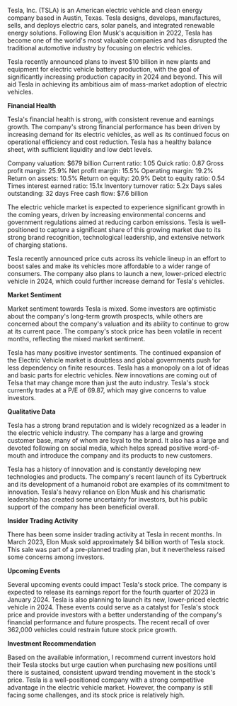 Tesla, Inc. (TSLA) is an American electric vehicle and clean energy company based in Austin, Texas. Tesla designs, develops, manufactures, sells, and deploys electric cars, solar panels, and integrated renewable energy solutions. Following Elon Musk's acquisition in 2022, Tesla has become one of the world's most valuable companies and has disrupted the traditional automotive industry by focusing on electric vehicles.

Tesla recently announced plans to invest $10 billion in new plants and equipment for electric vehicle battery production, with the goal of significantly increasing production capacity in 2024 and beyond. This will aid Tesla in achieving its ambitious aim of mass-market adoption of electric vehicles.

**Financial Health**

Tesla's financial health is strong, with consistent revenue and earnings growth. The company's strong financial performance has been driven by increasing demand for its electric vehicles, as well as its continued focus on operational efficiency and cost reduction. Tesla has a healthy balance sheet, with sufficient liquidity and low debt levels.

Company valuation: $679 billion
Current ratio: 1.05
Quick ratio: 0.87
Gross profit margin: 25.9%
Net profit margin: 15.5%
Operating margin: 19.2%
Return on assets: 10.5%
Return on equity: 20.9%
Debt to equity ratio: 0.54
Times interest earned ratio: 15.1x
Inventory turnover ratio: 5.2x
Days sales outstanding: 32 days
Free cash flow: $7.6 billion

The electric vehicle market is expected to experience significant growth in the coming years, driven by increasing environmental concerns and government regulations aimed at reducing carbon emissions. Tesla is well-positioned to capture a significant share of this growing market due to its strong brand recognition, technological leadership, and extensive network of charging stations.

Tesla recently announced price cuts across its vehicle lineup in an effort to boost sales and make its vehicles more affordable to a wider range of consumers. The company also plans to launch a new, lower-priced electric vehicle in 2024, which could further increase demand for Tesla's vehicles.

**Market Sentiment**

Market sentiment towards Tesla is mixed. Some investors are optimistic about the company's long-term growth prospects, while others are concerned about the company's valuation and its ability to continue to grow at its current pace. The company's stock price has been volatile in recent months, reflecting the mixed market sentiment.

Tesla has many positive investor sentiments. The continued expansion of the Electric Vehicle market is doubtless and global governments push for less dependency on finite resources. Tesla has a monopoly on a lot of ideas and basic parts for electric vehicles. New innovations are coming out of Telsa that may change more than just the auto industry. Tesla's stock currently trades at a P/E of 69.87, which may give concerns to value investors. 

**Qualitative Data**

Tesla has a strong brand reputation and is widely recognized as a leader in the electric vehicle industry. The company has a large and growing customer base, many of whom are loyal to the brand. It also has a large and devoted following on social media, which helps spread positive word-of-mouth and introduce the company and its products to new customers.

Tesla has a history of innovation and is constantly developing new technologies and products. The company's recent launch of its Cybertruck and its development of a humanoid robot are examples of its commitment to innovation. Tesla's heavy reliance on Elon Musk and his charismatic leadership has created some uncertainty for investors, but his public support of the company has been beneficial overall.

**Insider Trading Activity**

There has been some insider trading activity at Tesla in recent months. In March 2023, Elon Musk sold approximately $4 billion worth of Tesla stock. This sale was part of a pre-planned trading plan, but it nevertheless raised some concerns among investors.

**Upcoming Events**

Several upcoming events could impact Tesla's stock price. The company is expected to release its earnings report for the fourth quarter of 2023 in January 2024. Tesla is also planning to launch its new, lower-priced electric vehicle in 2024. These events could serve as a catalyst for Tesla's stock price and provide investors with a better understanding of the company's financial performance and future prospects. The recent recall of over 362,000 vehicles could restrain future stock price growth.

**Investment Recommendation**

Based on the available information, I recommend current investors hold their Tesla stocks but urge caution when purchasing new positions until there is sustained, consistent upward trending movement in the stock's price. Tesla is a well-positioned company with a strong competitive advantage in the electric vehicle market. However, the company is still facing some challenges, and its stock price is relatively high.